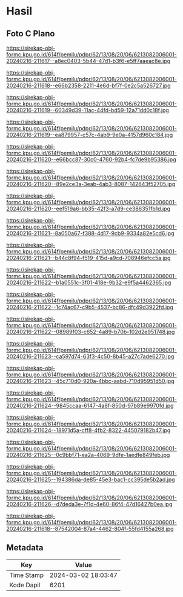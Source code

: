 # Hasil

## Foto C Plano

https://sirekap-obj-formc.kpu.go.id/614f/pemilu/pdpr/62/13/08/20/06/6213082006001-20240216-211617--a8ec0403-5b44-47d1-b3f6-e5ff7aaeac8e.jpg

https://sirekap-obj-formc.kpu.go.id/614f/pemilu/pdpr/62/13/08/20/06/6213082006001-20240216-211618--e66b2358-2211-4e6d-bf7f-0e2c5a526727.jpg

https://sirekap-obj-formc.kpu.go.id/614f/pemilu/pdpr/62/13/08/20/06/6213082006001-20240216-211619--60349d39-11ac-44fd-bd59-12a71dd0c18f.jpg

https://sirekap-obj-formc.kpu.go.id/614f/pemilu/pdpr/62/13/08/20/06/6213082006001-20240216-211619--ea879957-c57c-4ab9-9e0a-4157d960c184.jpg

https://sirekap-obj-formc.kpu.go.id/614f/pemilu/pdpr/62/13/08/20/06/6213082006001-20240216-211620--e66bcc87-30c0-4760-92b4-fc7de9b95386.jpg

https://sirekap-obj-formc.kpu.go.id/614f/pemilu/pdpr/62/13/08/20/06/6213082006001-20240216-211620--89e2ce3a-3eab-4ab3-8087-142643f52705.jpg

https://sirekap-obj-formc.kpu.go.id/614f/pemilu/pdpr/62/13/08/20/06/6213082006001-20240216-211620--eef519a6-bb35-42f3-a7d9-ce386351fb1d.jpg

https://sirekap-obj-formc.kpu.go.id/614f/pemilu/pdpr/62/13/08/20/06/6213082006001-20240216-211621--8a050a67-f388-4d17-9cb9-9334a82e5cd6.jpg

https://sirekap-obj-formc.kpu.go.id/614f/pemilu/pdpr/62/13/08/20/06/6213082006001-20240216-211621--b44c8f94-f519-415d-a9cd-708946efcc5a.jpg

https://sirekap-obj-formc.kpu.go.id/614f/pemilu/pdpr/62/13/08/20/06/6213082006001-20240216-211622--b1a0551c-3f01-418e-9b32-e9f5a4462365.jpg

https://sirekap-obj-formc.kpu.go.id/614f/pemilu/pdpr/62/13/08/20/06/6213082006001-20240216-211622--1c74ac67-c9b5-4537-bc86-dfc49d3922fd.jpg

https://sirekap-obj-formc.kpu.go.id/614f/pemilu/pdpr/62/13/08/20/06/6213082006001-20240216-211622--08989f03-c652-4a89-b70b-102d2e951748.jpg

https://sirekap-obj-formc.kpu.go.id/614f/pemilu/pdpr/62/13/08/20/06/6213082006001-20240216-211623--ca597d74-63f3-4c50-8b45-a27c7ade6270.jpg

https://sirekap-obj-formc.kpu.go.id/614f/pemilu/pdpr/62/13/08/20/06/6213082006001-20240216-211623--45c710d0-920a-4bbc-aabd-710d95951d50.jpg

https://sirekap-obj-formc.kpu.go.id/614f/pemilu/pdpr/62/13/08/20/06/6213082006001-20240216-211624--9845ccaa-6147-4a8f-850d-97b89e9970fd.jpg

https://sirekap-obj-formc.kpu.go.id/614f/pemilu/pdpr/62/13/08/20/06/6213082006001-20240216-211624--18971d5a-cff8-4fb2-8322-445079182b47.jpg

https://sirekap-obj-formc.kpu.go.id/614f/pemilu/pdpr/62/13/08/20/06/6213082006001-20240216-211625--0c9bbf71-ea2a-4069-9dfe-1aedfe849feb.jpg

https://sirekap-obj-formc.kpu.go.id/614f/pemilu/pdpr/62/13/08/20/06/6213082006001-20240216-211625--194386da-de85-45e3-bac1-cc395de5b2ad.jpg

https://sirekap-obj-formc.kpu.go.id/614f/pemilu/pdpr/62/13/08/20/06/6213082006001-20240216-211626--d7deda3e-7f1d-4e60-86f4-47d16427b0ea.jpg

https://sirekap-obj-formc.kpu.go.id/614f/pemilu/pdpr/62/13/08/20/06/6213082006001-20240216-211618--87542004-87a4-4462-804f-55fd4155a268.jpg


## Metadata

| Key        | Value               |
| ---------- | ------------------- |
| Time Stamp | 2024-03-02 18:03:47 |
| Kode Dapil | 6201                |



